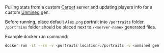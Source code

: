 Pulling stats from a custom [Carpet](https://github.com/LambdaCraft/fabric-carpet/blob/master/src/main/java/carpet/utils/ServerStatus.java) server and updating players info for a custom [Unmined](https://github.com/LambdaCraft/unmined-wrapper) gen.

Before running, place default `Alex.png` portrait into `/portraits` folder. `/portrains` folder should be placed next to `/<server-name>` generated files.

Example docker run command: 

```bash
docker run -it --rm -v <portraits location>:/portraits -v <unmined gen files>:/generated -e "INTERVAL=60" -e "CARPET=http://host.docker.internal:3141" -e "HEADER_SECRET=CHANGE_ME" vkorn/carpet-stats-lambda
```